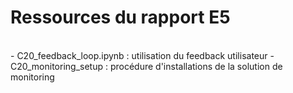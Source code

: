 # Ressources du rapport E5 
<br>
- C20_feedback_loop.ipynb : utilisation du feedback utilisateur 
- C20_monitoring_setup : procédure d'installations de la solution de monitoring 
